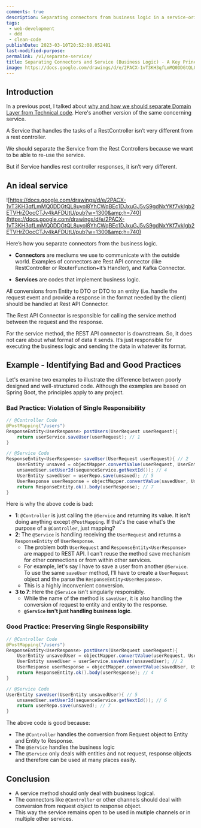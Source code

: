 ```yaml
---
comments: true
description: Separating connectors from business logic in a service-oriented architecture promotes reusability and single responsibility.
tags:
 - web-development
 - ddd
 - clean-code
publishDate: 2023-03-10T20:52:08.052481
last-modified-purpose:
permalink: /v1/separate-service/
title: Separating Connectors and Service (Business Logic) - A Key Principle for Service Reusability
image: https://docs.google.com/drawings/d/e/2PACX-1vT3KH3qfLmMQ0DDGtQL8uyol8YhCWqBEc1DJxuGJ5vS9gdNxYKf7vkIgb2ETVHrZOocCTJv4kAFDUtU/pub?w=1300&amp;h=740
---
```


## Introduction

In a previous post, I talked about [why and how we should separate Domain Layer from Technical code](/separate-technical-code). Here's another version of the same concerning service.

A Service that handles the tasks of a RestController isn’t very different from a rest controller.

We should separate the Service from the Rest Controllers because we want to be able to re-use the service.

But if Service handles rest controller responses, it isn’t very different.

## An ideal service

![https://docs.google.com/drawings/d/e/2PACX-1vT3KH3qfLmMQ0DDGtQL8uyol8YhCWqBEc1DJxuGJ5vS9gdNxYKf7vkIgb2ETVHrZOocCTJv4kAFDUtU/pub?w=1300&amp;h=740](https://docs.google.com/drawings/d/e/2PACX-1vT3KH3qfLmMQ0DDGtQL8uyol8YhCWqBEc1DJxuGJ5vS9gdNxYKf7vkIgb2ETVHrZOocCTJv4kAFDUtU/pub?w=1300&amp;h=740)

Here’s how you separate connectors from the business logic.

- **Connectors** are mediums we use to communicate with the outside world. Examples of connectors are Rest API connector (like RestController or RouterFunction+it’s Handler), and Kafka Connector.

- **Services** are codes that implement business logic.

All conversions from Entity to DTO or DTO to an entity (i.e. handle the request event and provide a response in the format needed by the client) should be handled at Rest API Connector.

The Rest API Connector is responsible for calling the service method between the request and the response.

For the service method, the REST API connector is downstream. So, it does not care about what format of data it sends. It’s just responsible for executing the business logic and sending the data in whatever its format.

## Example - Identifying Bad and Good Practices

Let's examine two examples to illustrate the difference between poorly designed and well-structured code. Although the examples are based on Spring Boot, the principles apply to any project.

### Bad Practice: Violation of Single Responsibility

```java
// @Controller Code
@PostMapping("/users")
ResponseEntity<UserResponse> postUsers(UserRequest userRequest){
    return userService.saveUser(userRequest); // 1
}

// @Service Code
ResponseEntity<UserResponse> saveUser(UserRequest userRequest){ // 2
    UserEntity unsaved = objectMapper.convertValue(userRequest, UserEntity.class); // 3
    unsavedUser.setUserId(sequenceService.getNextId()); // 4
    UserEntity savedUser = userRepo.save(unsaved); // 5
    UserResponse userResponse = objectMapper.convertValue(savedUser, UserResponse.class); // 6
    return ResponseEntity.ok().body(userResponse); // 7
}
```

Here is why the above code is bad:

- **1**: `@Controller` is just calling the `@Service` and returning its value. It isn't doing anything except `@PostMapping`. If that's the case what's the purpose of a `@Controller`, just mapping?
- **2**: The `@Service` is handling receiving the `UserRequest` and returns a `ResponseEntity` of `UserResponse`.
  - The problem both `UserRequest` and `ResponseEntity<UserResponse>` are mapped to REST API. I can't reuse the method save mechanism for other connections or from within other services.
  - For example, let's say I have to save a user from another `@Service`. To use the same `saveUser` method, I'll have to create a `UserRequest` object and the parse the `ResponseEntity<UserResponse>`.
  - This is a highly inconvenient conversion.
- **3 to 7**: Here the `@Service` isn't singularly responsibly.
  - While the name of the method is `saveUser`, it is also handling the conversion of request to entity and entity to the response.
  - **`@Service` isn't just handling business logic**.

### Good Practice: Preserving Single Responsibility

```java
// @Controller Code
@PostMapping("/users")
ResponseEntity<UserResponse> postUsers(UserRequest userRequest){
    UserEntity unsavedUser = objectMapper.convertValue(userRequest, UserEntity.class); // 1
    UserEntity savedUser = userService.saveUser(unsavedUser); // 2
    UserResponse userResponse = objectMapper.convertValue(savedUser, UserResponse.class); // 3
    return ResponseEntity.ok().body(userResponse); // 4
}

// @Service Code
UserEntity saveUser(UserEntity unsavedUser){ // 5
    unsavedUser.setUserId(sequenceService.getNextId()); // 6
    return userRepo.save(unsaved); // 7
}
```

The above code is good because:

- The `@Controller` handles the conversion from Request object to Entity and Entity to Response.
- The `@Service` handles the business logic
- The `@Service` only deals with entities and not request, response objects and therefore can be used at many places easily.

## Conclusion

- A service method should only deal with business logical.
- The connectors like `@Controller` or other channels should deal with conversion from request object to response object.
- This way the service remains open to be used in mutiple channels or in multiple other services.
